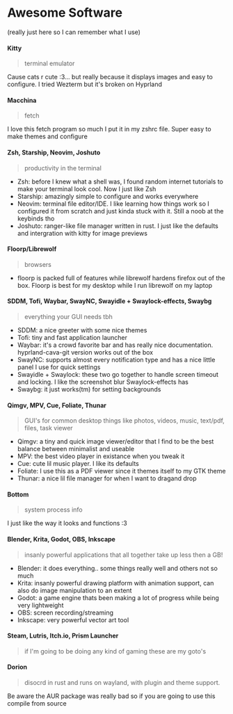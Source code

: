 # Awesome Software
(really just here so I can remember what I use)

#### Kitty 
> terminal emulator

Cause cats r cute :3... but really because it displays images and easy to configure. I tried Wezterm but it's broken on Hyprland

#### Macchina
> fetch

I love this fetch program so much I put it in my zshrc file. Super easy to make themes and configure

#### Zsh, Starship, Neovim, Joshuto
> productivity in the terminal

- Zsh: before I knew what a shell was, I found random internet tutorials to make your terminal look cool. Now I just like Zsh
- Starship: amazingly simple to configure and works everywhere
- Neovim: terminal file editor/IDE. I like learning how things work so I configured it from scratch and just kinda stuck with it. Still a noob at the keybinds tho
- Joshuto: ranger-like file manager written in rust. I just like the defaults and intergration with kitty for image previews

#### Floorp/Librewolf
> browsers

- floorp is packed full of features while librewolf hardens firefox out of the box. Floorp is best for my desktop while I run librewolf on my laptop

#### SDDM, Tofi, Waybar, SwayNC, Swayidle + Swaylock-effects, Swaybg
> everything your GUI needs tbh

- SDDM: a nice greeter with some nice themes
- Tofi: tiny and fast application launcher
- Waybar: it's a crowd favorite bar and has really nice documentation. hyprland-cava-git version works out of the box
- SwayNC: supports almost every notification type and has a nice little panel I use for quick settings
- Swayidle + Swaylock: these two go together to handle screen timeout and locking. I like the screenshot blur Swaylock-effects has
- Swaybg: it just works(tm) for setting backgrounds

#### Qimgv, MPV, Cue, Foliate, Thunar
> GUI's for common desktop things like photos, videos, music, text/pdf, files, task viewer

- Qimgv: a tiny and quick image viewer/editor that I find to be the best balance between minimalist and useable
- MPV: the best video player in existance when you tweak it
- Cue: cute lil music player. I like its defaults
- Foliate: I use this as a PDF viewer since it themes itself to my GTK theme
- Thunar: a nice lil file manager for when I want to dragand drop

#### Bottom
> system process info

I just like the way it looks and functions :3

#### Blender, Krita, Godot, OBS, Inkscape
> insanly powerful applications that all together take up less then a GB!

- Blender: it does everything.. some things really well and others not so much
- Krita: insanly powerful drawing platform with animation support, can also do image manipulation to an extent
- Godot: a game engine thats been making a lot of progress while being very lightweight
- OBS: screen recording/streaming
- Inkscape: very powerful vector art tool

#### Steam, Lutris, Itch.io, Prism Launcher
> if I'm going to be doing any kind of gaming these are my goto's

#### Dorion
> disocrd in rust and runs on wayland, with plugin and theme support. 

Be aware the AUR package was really bad so if you are going to use this compile from source

